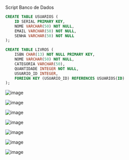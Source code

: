  Script Banco de Dados

```sql
CREATE TABLE USUARIOS (
    ID SERIAL PRIMARY KEY,
    NOME VARCHAR(50) NOT NULL,
    EMAIL VARCHAR(50) NOT NULL,
    SENHA VARCHAR(50) NOT NULL
);

CREATE TABLE LIVROS (
    ISBN CHAR(13) NOT NULL PRIMARY KEY,
    NOME VARCHAR(50) NOT NULL,
    CATEGORIA VARCHAR(50),
    QUANTIDADE INTEGER NOT NULL,
    USUARIO_ID INTEGER,
    FOREIGN KEY (USUARIO_ID) REFERENCES USUARIOS(ID)
);

```
![image](https://github.com/user-attachments/assets/1dfcdd6c-b88b-4567-bb1a-76db9896d577)


![image](https://github.com/user-attachments/assets/c79d7a5d-cf0a-44a9-9944-a3fc4f234b71)


![image](https://github.com/user-attachments/assets/990968db-0e63-4145-ad0a-93272ddac504)


![image](https://github.com/user-attachments/assets/7248f6a9-9e20-4e05-b16c-15d83c78fbed)


![image](https://github.com/user-attachments/assets/4cada74b-2eaf-454c-ba95-8c9b9777e4c8)


![image](https://github.com/user-attachments/assets/197ea725-9ffc-4ca5-b365-07cee80d516b)


![image](https://github.com/user-attachments/assets/d3877bd6-6b36-45cb-8dd8-02ea03383681)


